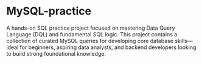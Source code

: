 # MySQL-practice
A hands-on SQL practice project focused on mastering Data Query Language (DQL) and fundamental SQL logic. This project contains a collection of curated MySQL queries for developing core database skills—ideal for beginners, aspiring data analysts, and backend developers looking to build strong foundational knowledge.
